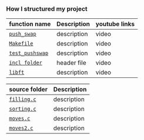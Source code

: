  ### How I structured my project
| function name | Description | youtube links |
 | ----------------------------- | ------------------------------------------------- | ------------------------------------------------------- |
   | [`push_swap`](https://github.com/alessiotucci/push_swap42/blob/master/push_swap.c) | description | video|
 | [`Makefile`]() | description | video|
 | [`test_pushswap`]() | description | video|
  | [`incl folder`](https://github.com/alessiotucci/push_swap42/blob/master/incl/push_swap.h) | header file | video| 
  | [`libft`]() | description | video|


| source folder| Description |
 | ----------------------------- | ------------------------------------------------- | 
   | [`filling.c`](https://github.com/alessiotucci/push_swap42/blob/master/push_swap.c) | description |
   | [`sorting.c`](https://github.com/alessiotucci/push_swap42/blob/master/push_swap.c) | description |
   | [`moves.c`](https://github.com/alessiotucci/push_swap42/blob/master/push_swap.c) | description |
   | [`moves2.c`](https://github.com/alessiotucci/push_swap42/blob/master/push_swap.c) | description |
        
